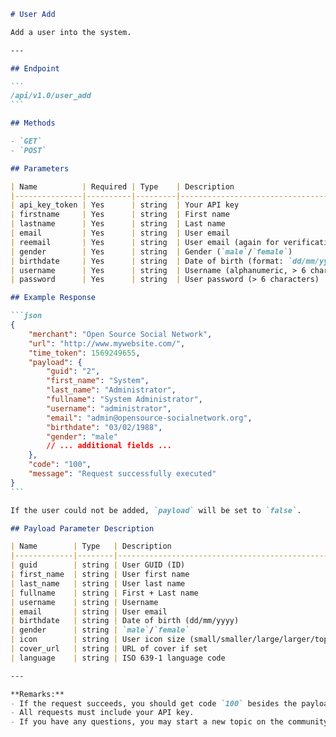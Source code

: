 ````markdown name=docs/endpoints/user_add.md
# User Add

Add a user into the system.

---

## Endpoint

```
/api/v1.0/user_add
```

## Methods

- `GET`
- `POST`

## Parameters

| Name          | Required | Type    | Description                                 |
|---------------|----------|---------|---------------------------------------------|
| api_key_token | Yes      | string  | Your API key                                |
| firstname     | Yes      | string  | First name                                  |
| lastname      | Yes      | string  | Last name                                   |
| email         | Yes      | string  | User email                                  |
| reemail       | Yes      | string  | User email (again for verification)         |
| gender        | Yes      | string  | Gender (`male`/`female`)                    |
| birthdate     | Yes      | string  | Date of birth (format: `dd/mm/yyyy`)        |
| username      | Yes      | string  | Username (alphanumeric, > 6 characters)     |
| password      | Yes      | string  | User password (> 6 characters)              |

## Example Response

```json
{
    "merchant": "Open Source Social Network",
    "url": "http://www.mywebsite.com/",
    "time_token": 1569249655,
    "payload": {
        "guid": "2",
        "first_name": "System",
        "last_name": "Administrator",
        "fullname": "System Administrator",
        "username": "administrator",
        "email": "admin@opensource-socialnetwork.org",
        "birthdate": "03/02/1988",
        "gender": "male"
        // ... additional fields ...
    },
    "code": "100",
    "message": "Request successfully executed"
}
```

If the user could not be added, `payload` will be set to `false`.

## Payload Parameter Description

| Name        | Type   | Description                                             |
|-------------|--------|---------------------------------------------------------|
| guid        | string | User GUID (ID)                                          |
| first_name  | string | User first name                                         |
| last_name   | string | User last name                                          |
| fullname    | string | First + Last name                                       |
| username    | string | Username                                                |
| email       | string | User email                                              |
| birthdate   | string | Date of birth (dd/mm/yyyy)                              |
| gender      | string | `male`/`female`                                         |
| icon        | string | User icon size (small/smaller/large/larger/topbar)      |
| cover_url   | string | URL of cover if set                                     |
| language    | string | ISO 639-1 language code                                 |

---

**Remarks:**
- If the request succeeds, you should get code `100` besides the payload.
- All requests must include your API key.
- If you have any questions, you may start a new topic on the community.
````
